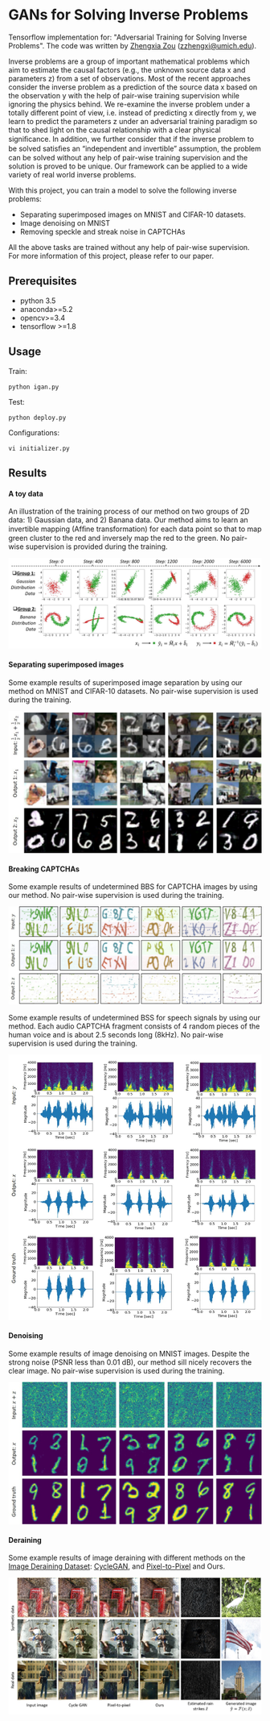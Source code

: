 # GANs for Solving Inverse Problems
Tensorflow implementation for: "Adversarial Training for Solving Inverse Problems". The code was written by [Zhengxia Zou](http://www-personal.umich.edu/~zzhengxi/) (zzhengxi@umich.edu).

Inverse problems are a group of important mathematical problems which aim to estimate the causal factors (e.g., the unknown source data x and parameters z) from a set of observations. Most of the recent approaches consider the inverse problem as a prediction of the source data x based on the observation y with the help of pair-wise training supervision while ignoring the physics behind. We re-examine the inverse problem under a totally different point of view, i.e. instead of predicting x directly from y, we learn to predict the parameters z under an adversarial training paradigm so that to shed light on the causal relationship with a clear physical signiﬁcance. In addition, we further consider that if the inverse problem to be solved satisﬁes an “independent and invertible” assumption, the problem can be solved without any help of pair-wise training supervision and the solution is proved to be unique. Our framework can be applied to a wide variety of real world inverse problems.

With this project, you can train a model to solve the following inverse problems:
- Separating superimposed images on MNIST and CIFAR-10 datasets.
- Image denoising on MNIST
- Removing speckle and streak noise in CAPTCHAs

All the above tasks are trained without any help of pair-wise supervision. For more information of this project, please refer to our paper.


## Prerequisites

- python 3.5
- anaconda>=5.2
- opencv>=3.4
- tensorflow >=1.8


## Usage

Train:

```
python igan.py
```

Test:

```
python deploy.py 
```

Configurations:

```
vi initializer.py 
```

## Results

#### A toy data

An illustration of the training process of our method on two groups of 2D data: 1) Gaussian data, and 2) Banana data. Our method aims to learn an invertible mapping (Afﬁne transformation) for each data point so that to map green cluster to the red and inversely map the red to the green.  No pair-wise supervision is provided during the training.

![](results-toy-example.jpg)



#### Separating superimposed images

Some example results of superimposed image separation by using our method on MNIST and CIFAR-10 datasets. No pair-wise supervision is used during the training.

![](results-unmixing.jpg)



#### Breaking CAPTCHAs

Some example results of undetermined BBS for CAPTCHA images by using our method. No pair-wise supervision is used during the training.

![](results-captcha.jpg)



Some example results of undetermined BSS for speech signals by using our method. Each audio CAPTCHA fragment consists of 4 random pieces of the human voice and is about 2.5 seconds long (8kHz). No pair-wise supervision is used during the training.

![](results-audio.jpg)



#### Denoising

Some example results of image denoising on MNIST images. Despite the strong noise (PSNR less than 0.01 dB), our method sill nicely recovers the clear image. No pair-wise supervision is used during the training.

![](results-denoising.jpg)



#### Deraining

Some example results of image deraining with different methods on the [Image Deraining Dataset](https://arxiv.org/abs/1701.05957): [CycleGAN](https://github.com/junyanz/CycleGAN), and [Pixel-to-Pixel](https://github.com/phillipi/pix2pix) and Ours.

![](results-derain.jpg)
